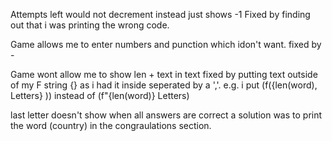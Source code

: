 Attempts left would not decrement instead just shows -1
Fixed by finding out that i was printing the wrong code.

Game allows me to enter numbers and punction which idon't want.
fixed by -

Game wont allow me to show len + text in text
fixed by putting text outside of my F string {} as i had it inside seperated by a ','. e.g. i put (f({len(word), Letters} )) instead of (f"{len(word)} Letters)

last letter doesn't show when all answers are correct
a solution was to print the word (country) in the congraulations section.